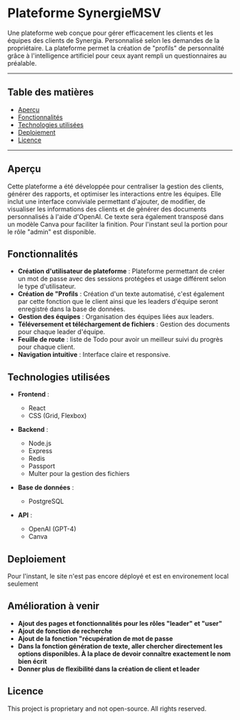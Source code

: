 # Plateforme SynergieMSV


Une plateforme web conçue pour gérer efficacement les clients et les équipes des clients de Synergia. Personnalisé selon les demandes de la propriétaire. La plateforme permet la création de "profils" de personnalité grâce à l'intelligence artificiel pour ceux ayant rempli un questionnaires au préalable. 

---

## Table des matières

- [Aperçu](#aperçu)
- [Fonctionnalités](#fonctionnalités)
- [Technologies utilisées](#technologies-utilisées)
- [Deploiement](#Deploiement)
- [Licence](#licence)

---

## Aperçu

Cette plateforme a été développée pour centraliser la gestion des clients, générer des rapports, et optimiser les interactions entre les équipes. Elle inclut une interface conviviale permettant d'ajouter, de modifier, de visualiser les informations des clients et de générer des documents personnalisés à l'aide d'OpenAI. Ce texte sera également transposé dans un modèle Canva pour faciliter la finition. Pour l'instant seul la portion pour le rôle "admin" est disponible. 

## Fonctionnalités

- **Création d'utilisateur de plateforme** : Plateforme permettant de créer un mot de passe avec des sessions protégées et usage différent selon le type d'utilisateur.
- **Création de "Profils** : Création d'un texte automatisé, c'est également par cette fonction que le client ainsi que les leaders d'équipe seront enregistré dans la base de données.
- **Gestion des équipes** : Organisation des équipes liées aux leaders.
- **Téléversement et téléchargement de fichiers** : Gestion des documents pour chaque leader d'équipe.
- **Feuille de route** : liste de Todo pour avoir un meilleur suivi du progrès pour chaque client.
- **Navigation intuitive** : Interface claire et responsive.

## Technologies utilisées

- **Frontend** :
  - React
  - CSS (Grid, Flexbox)

- **Backend** :
  - Node.js
  - Express
  - Redis
  - Passport
  - Multer pour la gestion des fichiers

- **Base de données** :
  - PostgreSQL

- **API** :
  - OpenAI (GPT-4)
  - Canva

## Deploiement

Pour l'instant, le site n'est pas encore déployé et est en environement local seulement

## Amélioration à venir

- **Ajout des pages et fonctionnalités pour les rôles "leader" et "user"**
- **Ajout de fonction de recherche**
- **Ajout de la fonction "récupération de mot de passe**
- **Dans la fonction génération de texte, aller chercher directement les options disponibles. À la place de devoir connaître exactement le nom bien écrit**
- **Donner plus de flexibilité dans la création de client et leader**


## Licence

This project is proprietary and not open-source. All rights reserved.